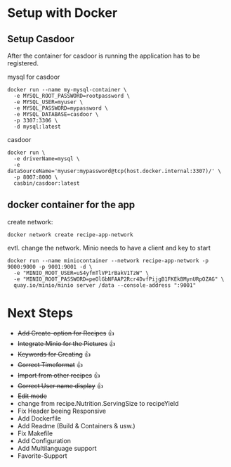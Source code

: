 # Setup with Docker
## Setup Casdoor

After the container for casdoor is running the application has to be registered.

mysql for casdoor
```
docker run --name my-mysql-container \
  -e MYSQL_ROOT_PASSWORD=rootpassword \
  -e MYSQL_USER=myuser \
  -e MYSQL_PASSWORD=mypassword \
  -e MYSQL_DATABASE=casdoor \
  -p 3307:3306 \
  -d mysql:latest
```

casdoor
```
docker run \
  -e driverName=mysql \
  -e dataSourceName='myuser:mypassword@tcp(host.docker.internal:3307)/' \
  -p 8007:8000 \
  casbin/casdoor:latest
```

## docker container for the app

create network:
```docker
docker network create recipe-app-network
```

evtl. change the network.
Minio needs to have a client and key to start
```
docker run --name miniocontainer --network recipe-app-network -p 9000:9000 -p 9001:9001 -d \
  -e "MINIO_ROOT_USER=uS4yfmTlVP1rBakV1TzW" \
  -e "MINIO_ROOT_PASSWORD=peOlGbNFAAP2Rcr4DvfPijgB1FKEkBMynURpOZAG" \
  quay.io/minio/minio server /data --console-address ":9001"
```






# Next Steps

* ~~Add Create-option for Recipes~~ 👍
* ~~Integrate Minio for the Pictures~~ 👍
* ~~Keywords for Creating~~ 👍
* ~~Correct Timeformat~~ 👍
* ~~Import from other recipes~~ 👍
* ~~Correct User name display~~ 👍
* ~~Edit mode~~
* change from recipe.Nutrition.ServingSize to recipeYield
* Fix Header beeing Responsive
* Add Dockerfile
* Add Readme (Build & Containers & usw.)
* Fix Makefile
* Add Configuration
* Add Multilanguage support
* Favorite-Support



